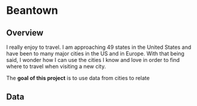 # Beantown

## Overview

I really enjoy to travel. I am approaching 49 states in the United States and have been to many major cities in the US and in Europe. 
With that being said, I wonder how I can use the cities I know and love in order to find where to travel when visiting a new city.

The **goal of this project** is to use data from cities to relate 


## Data
